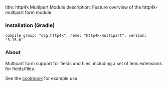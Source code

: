 title: http4k Multipart Module
description: Feature overview of the http4k-multipart form module

### Installation (Gradle)
```compile group: "org.http4k", name: "http4k-multipart", version: "3.15.0"```

### About

Multipart form support for fields and files, including a set of lens extensions for fields/files.

See the [cookbook](/cookbook/multipart_forms/) for example use.
